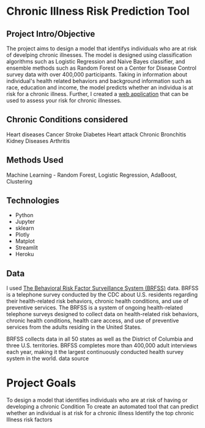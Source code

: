 
# Chronic Illness Risk Prediction Tool

## Project Intro/Objective

The project aims to design a model that identifys individuals who are at risk of develping chronic illnesses. The model is designed using classification algorithms such as Logistic Regression and Naive Bayes classifier, and ensemble methods such as Random Forest on a Center for Disease Control survey data with over 400,000 participants. Taking in information about individual's health related behaviors and background information such as race, education and income, the model predicts whether an individua is at risk for a chronic illness.
Further, I created a [web application](https://chronic-predict.herokuapp.com/) that can be used to assess your risk for chronic illnesses.


## Chronic Conditions considered

Heart diseases 
Cancer 
Stroke 
Diabetes 
Heart attack
Chronic Bronchitis
Kidney Diseases
Arthritis


## Methods Used

Machine Learning - Random Forest, Logistic Regression, AdaBoost, Clustering

## Technologies

- Python
- Jupyter
- sklearn
- Plotly
- Matplot
- Streamlit
- Heroku

## Data

I used [The Behavioral Risk Factor Surveillance System (BRFSS)](https://www.cdc.gov/brfss/data_documentation/index.htm) data. BRFSS is a telephone survey conducted by the CDC about U.S. residents regarding their health-related risk behaviors, chronic health conditions, and use of preventive services.
The BRFSS is a system of ongoing health-related telephone surveys designed to collect data on health-related
risk behaviors, chronic health conditions, health care access, and use of preventive services from the
adults residing in the United States.

BRFSS collects data in all 50 states as well as the District of Columbia and three U.S. territories. BRFSS completes more than 400,000 adult interviews each year, making it the largest continuously conducted health survey system in the world.
data source  

# Project Goals

To design a model that identifies individuals who are at risk of having or developing a chronic Condition
To create an automated tool that can predict whether an individual is at risk for a chronic illness 
Identify the top chronic Illness risk factors




